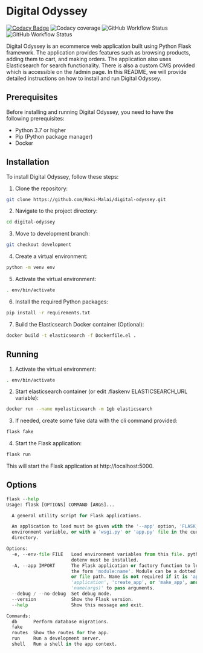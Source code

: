 # Digital Odyssey

[![Codacy Badge](https://app.codacy.com/project/badge/Grade/d1a324ba3048458ca9b6270b6de5929e)](https://app.codacy.com/gh/Haki-Malai/digital-odyssey/dashboard?utm_source=gh&utm_medium=referral&utm_content=&utm_campaign=Badge_grade)
![Codacy coverage](https://img.shields.io/codacy/coverage/d1a324ba3048458ca9b6270b6de5929e)
![GitHub Workflow Status](https://img.shields.io/github/actions/workflow/status/Haki-Malai/digital-odyssey/pytest.yml?label=pytest)
![GitHub Workflow Status](https://img.shields.io/github/actions/workflow/status/Haki-Malai/digital-odyssey/docker.yml?label=docker)

Digital Odyssey is an ecommerce web application built using Python Flask framework. The application provides features such as browsing products, adding them to cart, and making orders. The application also uses Elasticsearch for search functionality. There is also a custom CMS provided which is accessible on the /admin page. In this README, we will provide detailed instructions on how to install and run Digital Odyssey. 

## Prerequisites
Before installing and running Digital Odyssey, you need to have the following prerequisites:
  - Python 3.7 or higher
  - Pip (Python package manager)
  - Docker
 
## Installation
To install Digital Odyssey, follow these steps:
  1. Clone the repository:
```bash
git clone https://github.com/Haki-Malai/digital-odyssey.git
```
  2. Navigate to the project directory:
```bash
cd digital-odyssey
```
  3. Move to development branch:
```bash
git checkout development
```
  4. Create a virtual environment:
```bash
python -m venv env
```
  5. Activate the virtual environment:
```bash
. env/bin/activate
```
  6. Install the required Python packages:
```bash
pip install -r requirements.txt
```
  7. Build the Elasticsearch Docker container (Optional):
```bash
docker build -t elasticsearch -f Dockerfile.el .
```
## Running
  1. Activate the virtual environment:
```bash
. env/bin/activate
```
  2. Start elasticsearch container (or edit .flaskenv ELASTICSEARCH_URL variable):
```bash
docker run --name myelasticsearch -m 1gb elasticsearch
```
  3. If needed, create some fake data with the cli command provided:
```bash
flask fake
```
  4. Start the Flask application:
```bash
flask run
```
This will start the Flask application at http://localhost:5000.
 
## Options
```python
flask --help
Usage: flask [OPTIONS] COMMAND [ARGS]...

  A general utility script for Flask applications.

  An application to load must be given with the '--app' option, 'FLASK_APP'
  environment variable, or with a 'wsgi.py' or 'app.py' file in the current
  directory.

Options:
  -e, --env-file FILE   Load environment variables from this file. python-
                        dotenv must be installed.
  -A, --app IMPORT      The Flask application or factory function to load, in
                        the form 'module:name'. Module can be a dotted import
                        or file path. Name is not required if it is 'app',
                        'application', 'create_app', or 'make_app', and can be
                        'name(args)' to pass arguments.
  --debug / --no-debug  Set debug mode.
  --version             Show the Flask version.
  --help                Show this message and exit.

Commands:
  db      Perform database migrations.
  fake
  routes  Show the routes for the app.
  run     Run a development server.
  shell   Run a shell in the app context.

```
